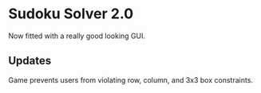 # Sudoku Solver 2.0

Now fitted with a really good looking GUI.

## Updates

Game prevents users from violating row, column, and 3x3 box constraints.